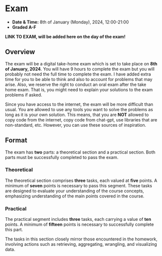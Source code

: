 # Exam


- **Date & Time:** 8th of January (Monday), 2024, 12:00-21:00
- **Graded A-F**

**LINK TO EXAM, will be added here on the day of the exam!**

## Overview

The exam will be a digital take-home exam which is set to take place on **8th of
January, 2024**. You will have 9 hours to complete the exam but you will
probably not need the full time to complete the exam. I have added extra time
for you to be able to think and also to account for problems that may arise.
Also, we reserve the right to conduct an oral exam after the take home exam.
That is, you might need to explain your solutions to the exam problems if asked.

Since you have access to the internet, the exam will be more difficult than
usual. You are allowed to use any tools you want to solve the problems as long
as it is your own solution. This means, that you are **NOT** allowed to copy
code from the internet, copy code from chat-gpt, use libraries that are
non-standard, etc. However, you can use these sources of inspiration.




## Format

The exam has **two** parts: a theoretical section and a practical section. Both
parts must be successfully completed to pass the exam.

### Theoretical

The theoretical section comprises **three** tasks, each valued at **five**
points. A minimum of **seven** points is necessary to pass this segment. These tasks
are designed to evaluate your understanding of the course concepts, emphasizing
understanding of the main points covered in the course.


### Practical

The practical segment includes **three** tasks, each carrying a value of **ten** points.
A minimum of **fifteen** points is necessary to successfully complete this part.

The tasks in this section closely mirror those encountered in the homework,
involving actions such as retrieving, aggregating, wrangling, and visualizing
data.




